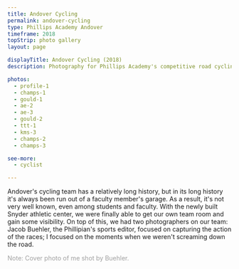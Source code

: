 ```yaml
---
title: Andover Cycling
permalink: andover-cycling
type: Phillips Academy Andover
timeframe: 2018
topStrip: photo gallery
layout: page

displayTitle: Andover Cycling (2018)
description: Photography for Phillips Academy's competitive road cycling team.

photos:
  - profile-1
  - champs-1
  - gould-1
  - ae-2
  - ae-3
  - gould-2
  - ttt-1
  - kms-3
  - champs-2
  - champs-3

see-more:
  - cyclist

---
```




Andover's cycling team has a relatively long history, but in its long history it's always been run out of a faculty member's garage. As a result, it's not very well known, even among students and faculty. With the newly built Snyder athletic center, we were finally able to get our own team room and gain some visibility. On top of this, we had two photographers on our team: Jacob Buehler, the Phillipian's sports editor, focused on capturing the action of the races; I focused on the moments when we weren't screaming down the road.

<p style='opacity: 0.4'>Note: Cover photo of me shot by Buehler.</p>
